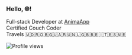 <h3>
  <p>Hello, 🌐!</p>
</h3>

Full-stack Developer at [AnimaApp](https://github.com/AnimaApp) <br/>
Certified Couch Coder <br/>
Travels 🇲🇩🇷🇴🇧🇬🇺🇦🇷🇺🇳🇱🇬🇧🇧🇪🇮🇹🇪🇸🇲🇪

![Profile views](https://komarev.com/ghpvc/?username=garbalau-github&color=red)
